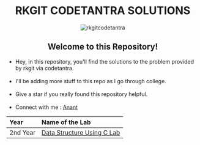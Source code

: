 <h1 align="center">RKGIT CODETANTRA SOLUTIONS</h1>

<p align="center">
 <img src="https://github.com/Anant-Chauhanx/RKGIT-Codetantra/assets/133632782/f2228276-99e7-4115-9337-beb1611d96c8" alt="rkgitcodetantra">
</p>

<h2 align="center">Welcome to this Repository!</h2>
<ul>
<li> Hey, in this repository, you'll find the solutions to the problem provided by rkgit via codetantra. </li></br>
<li> I'll be adding more stuff to this repo as I go through college. </li></br>
<li> Give a star if you really found this repository helpful.</li><br>
<li>Connect with me : <a href="https://www.linkedin.com/in/anantx">Anant</a></li>
</ul>

| Year | Name of the Lab |
| :------| :---------------|
|2nd Year| [Data Structure Using C Lab](https://github.com/Anant-Chauhanx/RKGIT-Codetantra/tree/main/Data%20Structure%20Using%20C%20Lab-II%20Year) |



